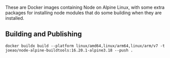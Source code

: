 These are Docker images containing Node on Alpine Linux, with some extra packages for installing node modules
that do some building when they are installed.

## Building and Publishing

    docker buildx build --platform linux/amd64,linux/arm64,linux/arm/v7 -t joeao/node-alpine-buildtools:16.20.1-alpine3.18 --push .
